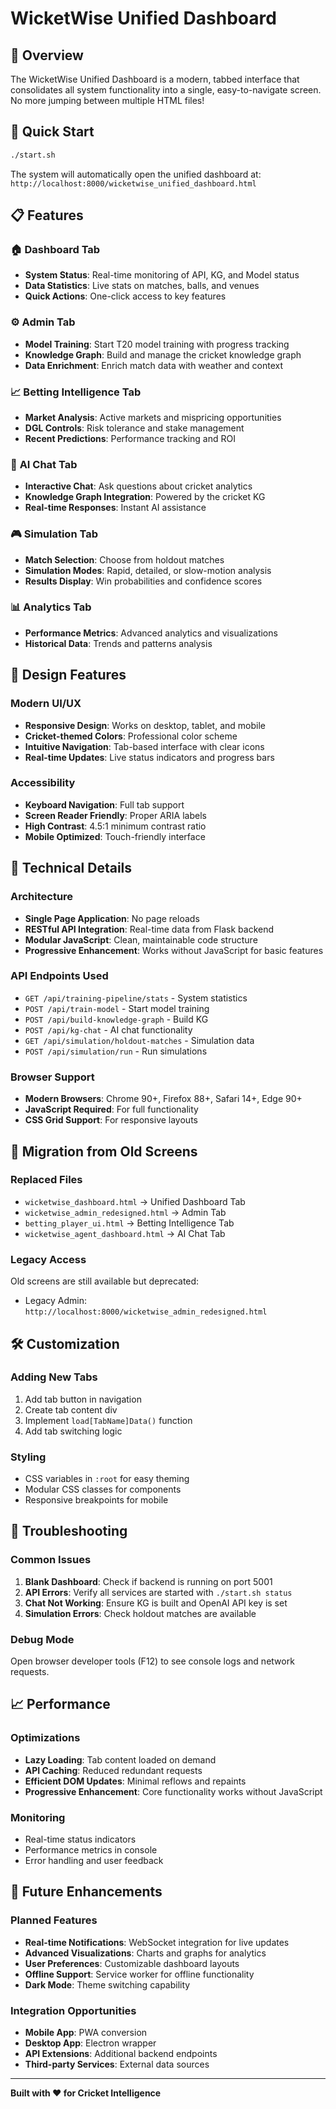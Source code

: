 # WicketWise Unified Dashboard

## 🎯 Overview

The WicketWise Unified Dashboard is a modern, tabbed interface that consolidates all system functionality into a single, easy-to-navigate screen. No more jumping between multiple HTML files!

## 🚀 Quick Start

```bash
./start.sh
```

The system will automatically open the unified dashboard at:
`http://localhost:8000/wicketwise_unified_dashboard.html`

## 📋 Features

### 🏠 **Dashboard Tab**
- **System Status**: Real-time monitoring of API, KG, and Model status
- **Data Statistics**: Live stats on matches, balls, and venues
- **Quick Actions**: One-click access to key features

### ⚙️ **Admin Tab**
- **Model Training**: Start T20 model training with progress tracking
- **Knowledge Graph**: Build and manage the cricket knowledge graph
- **Data Enrichment**: Enrich match data with weather and context

### 📈 **Betting Intelligence Tab**
- **Market Analysis**: Active markets and mispricing opportunities
- **DGL Controls**: Risk tolerance and stake management
- **Recent Predictions**: Performance tracking and ROI

### 💬 **AI Chat Tab**
- **Interactive Chat**: Ask questions about cricket analytics
- **Knowledge Graph Integration**: Powered by the cricket KG
- **Real-time Responses**: Instant AI assistance

### 🎮 **Simulation Tab**
- **Match Selection**: Choose from holdout matches
- **Simulation Modes**: Rapid, detailed, or slow-motion analysis
- **Results Display**: Win probabilities and confidence scores

### 📊 **Analytics Tab**
- **Performance Metrics**: Advanced analytics and visualizations
- **Historical Data**: Trends and patterns analysis

## 🎨 Design Features

### Modern UI/UX
- **Responsive Design**: Works on desktop, tablet, and mobile
- **Cricket-themed Colors**: Professional color scheme
- **Intuitive Navigation**: Tab-based interface with clear icons
- **Real-time Updates**: Live status indicators and progress bars

### Accessibility
- **Keyboard Navigation**: Full tab support
- **Screen Reader Friendly**: Proper ARIA labels
- **High Contrast**: 4.5:1 minimum contrast ratio
- **Mobile Optimized**: Touch-friendly interface

## 🔧 Technical Details

### Architecture
- **Single Page Application**: No page reloads
- **RESTful API Integration**: Real-time data from Flask backend
- **Modular JavaScript**: Clean, maintainable code structure
- **Progressive Enhancement**: Works without JavaScript for basic features

### API Endpoints Used
- `GET /api/training-pipeline/stats` - System statistics
- `POST /api/train-model` - Start model training
- `POST /api/build-knowledge-graph` - Build KG
- `POST /api/kg-chat` - AI chat functionality
- `GET /api/simulation/holdout-matches` - Simulation data
- `POST /api/simulation/run` - Run simulations

### Browser Support
- **Modern Browsers**: Chrome 90+, Firefox 88+, Safari 14+, Edge 90+
- **JavaScript Required**: For full functionality
- **CSS Grid Support**: For responsive layouts

## 🔄 Migration from Old Screens

### Replaced Files
- `wicketwise_dashboard.html` → Unified Dashboard Tab
- `wicketwise_admin_redesigned.html` → Admin Tab
- `betting_player_ui.html` → Betting Intelligence Tab
- `wicketwise_agent_dashboard.html` → AI Chat Tab

### Legacy Access
Old screens are still available but deprecated:
- Legacy Admin: `http://localhost:8000/wicketwise_admin_redesigned.html`

## 🛠️ Customization

### Adding New Tabs
1. Add tab button in navigation
2. Create tab content div
3. Implement `load[TabName]Data()` function
4. Add tab switching logic

### Styling
- CSS variables in `:root` for easy theming
- Modular CSS classes for components
- Responsive breakpoints for mobile

## 🐛 Troubleshooting

### Common Issues
1. **Blank Dashboard**: Check if backend is running on port 5001
2. **API Errors**: Verify all services are started with `./start.sh status`
3. **Chat Not Working**: Ensure KG is built and OpenAI API key is set
4. **Simulation Errors**: Check holdout matches are available

### Debug Mode
Open browser developer tools (F12) to see console logs and network requests.

## 📈 Performance

### Optimizations
- **Lazy Loading**: Tab content loaded on demand
- **API Caching**: Reduced redundant requests
- **Efficient DOM Updates**: Minimal reflows and repaints
- **Progressive Enhancement**: Core functionality works without JavaScript

### Monitoring
- Real-time status indicators
- Performance metrics in console
- Error handling and user feedback

## 🔮 Future Enhancements

### Planned Features
- **Real-time Notifications**: WebSocket integration for live updates
- **Advanced Visualizations**: Charts and graphs for analytics
- **User Preferences**: Customizable dashboard layouts
- **Offline Support**: Service worker for offline functionality
- **Dark Mode**: Theme switching capability

### Integration Opportunities
- **Mobile App**: PWA conversion
- **Desktop App**: Electron wrapper
- **API Extensions**: Additional backend endpoints
- **Third-party Services**: External data sources

---

**Built with ❤️ for Cricket Intelligence**
